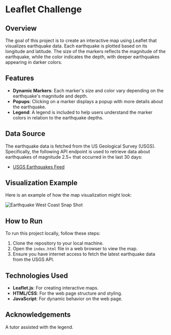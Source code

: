 # Leaflet Challenge

## Overview
The goal of this project is to create an interactive map using Leaflet that visualizes earthquake data. Each earthquake is plotted based on its longitude and latitude. The size of the markers reflects the magnitude of the earthquake, while the color indicates the depth, with deeper earthquakes appearing in darker colors.

## Features

- **Dynamic Markers**: Each marker's size and color vary depending on the earthquake's magnitude and depth.
- **Popups**: Clicking on a marker displays a popup with more details about the earthquake.
- **Legend**: A legend is included to help users understand the marker colors in relation to the earthquake depths.

## Data Source

The earthquake data is fetched from the US Geological Survey (USGS). Specifically, the following API endpoint is used to retrieve data about earthquakes of magnitude 2.5+ that occurred in the last 30 days:

- [USGS Earthquakes Feed](https://earthquake.usgs.gov/earthquakes/feed/v1.0/summary/2.5_month.geojson)

## Visualization Example

Here is an example of how the map visualization might look:

![Earthquake West Coast Snap Shot](./Images/snapshot.png)


## How to Run

To run this project locally, follow these steps:

1. Clone the repository to your local machine.
2. Open the `index.html` file in a web browser to view the map.
3. Ensure you have internet access to fetch the latest earthquake data from the USGS API.

## Technologies Used

- **Leaflet.js**: For creating interactive maps.
- **HTML/CSS**: For the web page structure and styling.
- **JavaScript**: For dynamic behavior on the web page.

## Acknowledgements
A tutor assisted with the legend.